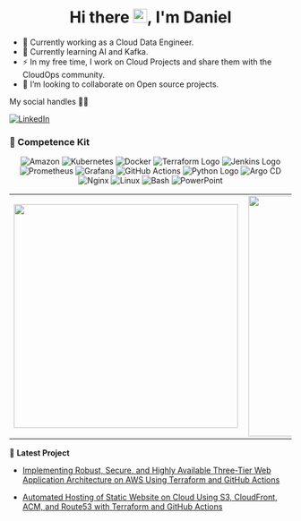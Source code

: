 <h1 align="center">Hi there <img src="https://media.giphy.com/media/hvRJCLFzcasrR4ia7z/giphy.gif" width="25px">, I'm Daniel</h1>

- 🔭 Currently working as a Cloud Data Engineer.
- 🌱 Currently learning AI and Kafka.
- ⚡ In my free time, I work on Cloud Projects and share them with the CloudOps community.
- 👯 I’m looking to collaborate on Open source projects.


 My social handles 📲📱

[![LinkedIn](https://img.shields.io/badge/LinkedIn-%230077B5.svg?logo=linkedin&logoColor=white)](https://www.linkedin.com/in/mwanthidaniel/)

### 💼 Competence Kit

 <p align="center">
<img src="https://img.shields.io/badge/-Amazon-black?style=flat&logo=Amazon" alt="Amazon">
<img src="https://img.shields.io/badge/-Kubernetes-black?style=flat&logo=Kubernetes" alt="Kubernetes">
<img src="https://img.shields.io/badge/-Docker-black?style=flat&logo=Docker" alt="Docker">
<img src="https://img.shields.io/badge/-Terraform-623CE4?style=flat&logo=terraform&color=black" alt="Terraform Logo">
<img src="https://img.shields.io/badge/-Jenkins-D24939?style=flat&logo=jenkins&logoColor=green&color=black" alt="Jenkins Logo">
<img src="https://img.shields.io/badge/-Prometheus-black?style=flat&logo=Prometheus" alt="Prometheus">
<img src="https://img.shields.io/badge/-Grafana-black?style=flat&logo=Grafana" alt="Grafana">
<img src="https://img.shields.io/badge/-GitHub%20Actions-black?style=flat&logo=GitHub%20Actions" alt="GitHub Actions">
<img src="https://img.shields.io/badge/-Python-3776AB?style=flat&logo=python&color=black" alt="Python Logo">
<img src="https://img.shields.io/badge/-Argo%20CD-black?style=flat&logo=ArgoCD" alt="Argo CD">
<!-- <img src="https://img.shields.io/badge/-SQL-black?style=flat&logo=SQL&logoColor=white" alt="SQL"> -->
<img src="https://img.shields.io/badge/-Nginx-269539?style=flat&logo=nginx&logoColor=white" alt="Nginx">
<img src="https://img.shields.io/badge/-Linux-FCC624?style=flat&logo=linux&logoColor=black" alt="Linux">
<img src="https://img.shields.io/badge/-Bash-4EAA25?style=flat&logo=gnu-bash&logoColor=white" alt="Bash">
<img src="https://img.shields.io/badge/-PowerPoint-B7472A?style=flat&logo=microsoft-powerpoint&logoColor=white" alt="PowerPoint">
</p>

<center>
  <table>
    <tr>
        <td><img width="400px" align="left" src="https://github-readme-stats.vercel.app/api?username=D-Mwanth&count_private=true&show_icons=true&theme=dark&layout=compact" /></td>
        <td><img width="430px" align="left" src="https://github-readme-stats.vercel.app/api/top-langs/?username=D-Mwanth&hide=html&layout=compact&theme=dark" /></td> 
    </tr>   
  </table>
</center>

📁 **Latest Project**
- [Implementing Robust, Secure, and Highly Available Three-Tier Web Application Architecture on AWS Using Terraform and GitHub Actions](https://bughunters.hashnode.dev/implementing-robust-secure-and-highly-available-three-tier-web-application-architecture-on-aws-using-terraform-and-github-actions)

- [Automated Hosting of Static Website on Cloud Using S3, CloudFront, ACM, and Route53 with Terraform and GitHub Actions](https://bughunters.hashnode.dev/automated-hosting-of-static-website-on-cloud-using-s3-cloudfront-acm-and-route53-with-terraform-and-github-actions)
